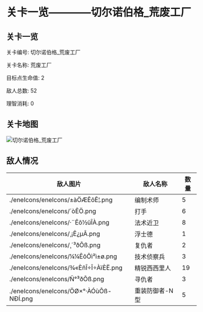 # 关卡一览————切尔诺伯格_荒废工厂


## 关卡一览

关卡编号: 切尔诺伯格_荒废工厂

关卡名称: 荒废工厂

目标点生命值: 2

敌人总数: 52

理智消耗: 0


## 关卡地图
![切尔诺伯格_荒废工厂](./oprMap/切尔诺伯格_荒废工厂.png)

## 敌人情况

| 敌人图片 | 敌人名称 | 数量  |
|---------|-----|-----|
| ./eneIcons/eneIcons/±àÖÆÊõÊ¦.png| 编制术师  |   5  |
| ./eneIcons/eneIcons/´òÊÖ.png| 打手  |   6  |
| ./eneIcons/eneIcons/·¨Êõ½üÎÀ.png| 法术近卫  |   8  |
| ./eneIcons/eneIcons/¸¡Ê¿µÂ.png| 浮士德  |   1  |
| ./eneIcons/eneIcons/¸´³ðÕß.png| 复仇者  |   2  |
| ./eneIcons/eneIcons/¼¼ÊõÕì²ì±ø.png| 技术侦察兵  |   3  |
| ./eneIcons/eneIcons/¾«ÈñÎ÷Î÷ÀïÈË.png| 精锐西西里人  |   19  |
| ./eneIcons/eneIcons/Ñ°³ðÕß.png| 寻仇者  |   3  |
| ./eneIcons/eneIcons/ÖØ×°·ÀÓùÕß-NÐÍ.png| 重装防御者-N型  |   5  |
